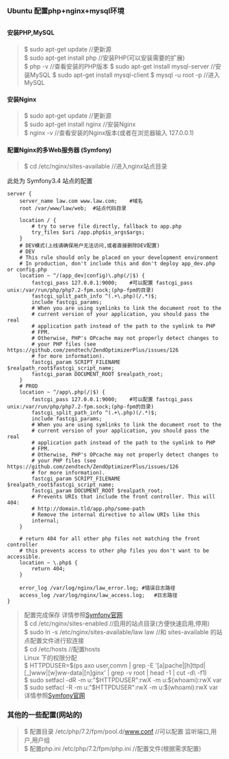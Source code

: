 ### Ubuntu 配置php+nginx+mysql环境
##
#### 安装PHP,MySQL
>$ sudo apt-get update //更新源    
>$ sudo apt-get install php //安装PHP(可以安装需要的扩展)     
>$ php -v //查看安装的PHP版本
>$ sudo apt-get install mysql-server //安装MySQL
>$ sudo apt-get install mysql-client 
>$ mysql -u root -p //进入MySQL
#### 安装Nginx
>$ sudo apt-get update //更新源    
>$ sudo apt-get install nginx //安装Nginx   
>$ nginx -v //查看安装的Nginx版本(或者在浏览器输入 127.0.0.1)
#### 配置Nginx的多Web服务器 (Symfony)
>$ cd /etc/nginx/sites-available //进入nginx站点目录      

此处为 Symfony3.4 站点的配置

    server {
        server_name law.com www.law.com;    #域名
        root /var/www/law/web;  #站点代码目录
    
        location / {
            # try to serve file directly, fallback to app.php
            try_files $uri /app.php$is_args$args;
        }
        # DEV模式(上线请确保用户无法访问,或者直接删除DEV配置)
        # DEV
        # This rule should only be placed on your development environment
        # In production, don't include this and don't deploy app_dev.php or config.php
        location ~ ^/(app_dev|config)\.php(/|$) {
            fastcgi_pass 127.0.0.1:9000;    #可以配置 fastcgi_pass unix:/var/run/php/php7.2-fpm.sock;(php-fpm的目录)
            fastcgi_split_path_info ^(.+\.php)(/.*)$;
            include fastcgi_params;
            # When you are using symlinks to link the document root to the
            # current version of your application, you should pass the real
            # application path instead of the path to the symlink to PHP
            # FPM.
            # Otherwise, PHP's OPcache may not properly detect changes to
            # your PHP files (see https://github.com/zendtech/ZendOptimizerPlus/issues/126
            # for more information).
            fastcgi_param SCRIPT_FILENAME $realpath_root$fastcgi_script_name;
            fastcgi_param DOCUMENT_ROOT $realpath_root;
        }
        # PROD
        location ~ ^/app\.php(/|$) {
            fastcgi_pass 127.0.0.1:9000;    #可以配置 fastcgi_pass unix:/var/run/php/php7.2-fpm.sock;(php-fpm的目录)
            fastcgi_split_path_info ^(.+\.php)(/.*)$;
            include fastcgi_params;
            # When you are using symlinks to link the document root to the
            # current version of your application, you should pass the real
            # application path instead of the path to the symlink to PHP
            # FPM.
            # Otherwise, PHP's OPcache may not properly detect changes to
            # your PHP files (see https://github.com/zendtech/ZendOptimizerPlus/issues/126
            # for more information).
            fastcgi_param SCRIPT_FILENAME $realpath_root$fastcgi_script_name;
            fastcgi_param DOCUMENT_ROOT $realpath_root;
            # Prevents URIs that include the front controller. This will 404:
            # http://domain.tld/app.php/some-path
            # Remove the internal directive to allow URIs like this
            internal;
        }
    
        # return 404 for all other php files not matching the front controller
        # this prevents access to other php files you don't want to be accessible.
        location ~ \.php$ {
            return 404;
        }
    
        error_log /var/log/nginx/law_error.log; #错误日志路径
        access_log /var/log/nginx/law_access.log;   #日志路径
    }
> 配置完成保存 详情参照[Symfony官网](https://symfony.com/doc/3.4/setup/web_server_configuration.html)   
>$ cd /etc/nginx/sites-enabled //启用的站点目录(方便快速启用,停用)     
>$ sudo ln -s /etc/nginx/sites-available/law law //和 sites-available 的站点配置文件进行软连接   
>$ cd /etc/hosts //配置hosts      
Linux 下的权限分配    
>$ HTTPDUSER=$(ps axo user,comm | grep -E '[a]pache|[h]ttpd|[_]www|[w]ww-data|[n]ginx' | grep -v root | head -1 | cut -d\  -f1)         
>$ sudo setfacl -dR -m u:"$HTTPDUSER":rwX -m u:$(whoami):rwX var    
>$ sudo setfacl -R -m u:"$HTTPDUSER":rwX -m u:$(whoami):rwX var     
详情参照[Symfony官网](https://symfony.com/doc/3.4/setup/file_permissions.html)
### 其他的一些配置(网站的)
>$ 配置目录 /etc/php/7.2/fpm/pool.d/www.conf //可以配置 监听端口,用户,用户组     
>$ 配置php.ini /etc/php/7.2/fpm/php.ini //配置文件(根据需求配置)
